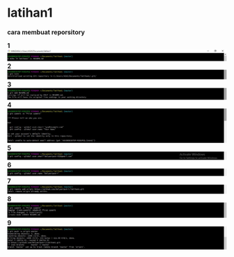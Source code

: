 # latihan1

**cara membuat reporsitory**

**1**
![hasilnya](https://github.com/Delyaniputri/latihan1/blob/master/1.JPG)
**2**
![hasilnya](https://github.com/Delyaniputri/latihan1/blob/master/2.JPG)
**3**
![hasilnya](https://github.com/Delyaniputri/latihan1/blob/master/3.JPG)
**4**
![hasilnya](https://github.com/Delyaniputri/latihan1/blob/master/4.JPG)
**5**
![hasilnya](https://github.com/Delyaniputri/latihan1/blob/master/5.JPG)
**6**
![hasilnya](https://github.com/Delyaniputri/latihan1/blob/master/6.JPG)
**7**
![hasilnya](https://github.com/Delyaniputri/latihan1/blob/master/7.JPG)
**8**
![hasilnya](https://github.com/Delyaniputri/latihan1/blob/master/8.JPG)
**9**
![hasilnya](https://github.com/Delyaniputri/latihan1/blob/master/9.JPG)
